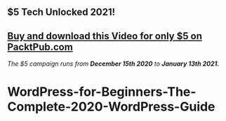 ## $5 Tech Unlocked 2021!
[Buy and download this Video for only $5 on PacktPub.com](https://www.packtpub.com/product/wordpress-101-the-complete-guide-video/9781800566415)
-----
*The $5 campaign         runs from __December 15th 2020__ to __January 13th 2021.__*

# WordPress-for-Beginners-The-Complete-2020-WordPress-Guide